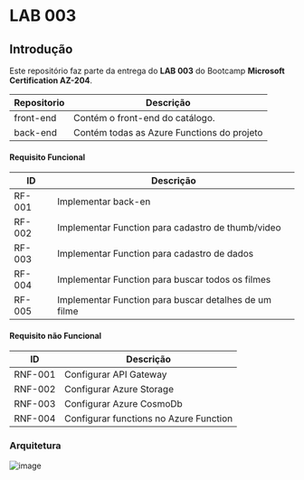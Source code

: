 
# LAB 003

## Introdução

Este repositório faz parte da entrega do **LAB 003** do Bootcamp **Microsoft Certification AZ-204**.



| Repositorio       | Descrição                                                                 |
|----------|---------------------------------------------------------------------------|
| front-end  | Contém o front-end do catálogo.                    |
| back-end  | Contém todas as Azure Functions do projeto                       |


#### Requisito Funcional

| ID       | Descrição                                                                 |
|----------|---------------------------------------------------------------------------|
| RF-001   | Implementar back-en                         |
| RF-002   | Implementar Function para cadastro de thumb/video                         |
| RF-003   | Implementar Function para cadastro de dados                       |
| RF-004   | Implementar Function para buscar todos os filmes                       |
| RF-005   | Implementar Function para buscar detalhes de um filme                       |

#### Requisito não Funcional

| ID       | Descrição                                                                 |
|----------|---------------------------------------------------------------------------|
| RNF-001   | Configurar API Gateway                                         |
| RNF-002    | Configurar Azure Storage                                      |
| RNF-003    | Configurar Azure CosmoDb                                      |
| RNF-004    | Configurar functions no Azure Function                             |




### Arquitetura

![image](https://github.com/user-attachments/assets/b4d78acf-873a-4058-a66d-fbc2b9323521)




